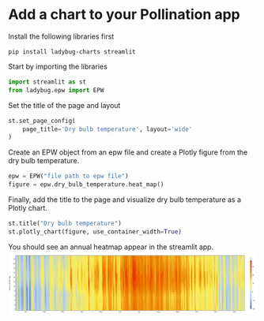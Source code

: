 # Add a chart to your Pollination app

Install the following libraries first

```
pip install ladybug-charts streamlit
```

Start by importing the libraries

```python
import streamlit as st
from ladybug.epw import EPW
```

Set the title of the page and layout

```python
st.set_page_config(
    page_title='Dry bulb temperature', layout='wide'
)
```

Create an EPW object from an epw file and create a Plotly figure from the dry bulb
temperature.

```python
epw = EPW("file path to epw file")
figure = epw.dry_bulb_temperature.heat_map()
```

Finally, add the title to the page and visualize dry bulb temperature as a Plotly chart.

```python
st.title("Dry bulb temperature")
st.plotly_chart(figure, use_container_width=True)
```

You should see an annual heatmap appear in the streamlit app.
![](../.gitbook/assets/pollination-apps/dbt.png)
